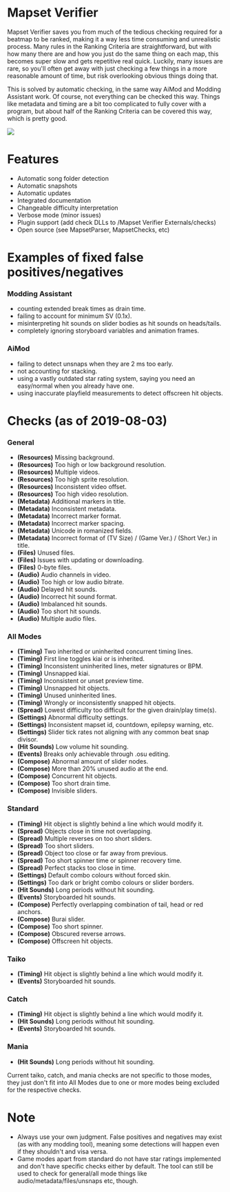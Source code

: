 # Mapset Verifier
Mapset Verifier saves you from much of the tedious checking required for a beatmap to be ranked, making it a way less time consuming and unrealistic process. Many rules in the Ranking Criteria are straightforward, but with how many there are and how you just do the same thing on each map, this becomes super slow and gets repetitive real quick. Luckily, many issues are rare, so you'll often get away with just checking a few things in a more reasonable amount of time, but risk overlooking obvious things doing that.

This is solved by automatic checking, in the same way AiMod and Modding Assistant work. Of course, not everything can be checked this way. Things like metadata and timing are a bit too complicated to fully cover with a program, but about half of the Ranking Criteria can be covered this way, which is pretty good.

![](https://i.imgur.com/F6HhxPU.gif)

# Features
- Automatic song folder detection
- Automatic snapshots
- Automatic updates
- Integrated documentation
- Changeable difficulty interpretation
- Verbose mode (minor issues)
- Plugin support (add check DLLs to /Mapset Verifier Externals/checks)
- Open source (see MapsetParser, MapsetChecks, etc)

# Examples of fixed false positives/negatives
### Modding Assistant
- counting extended break times as drain time.
- failing to account for minimum SV (0.1x).
- misinterpreting hit sounds on slider bodies as hit sounds on heads/tails.
- completely ignoring storyboard variables and animation frames.

### AiMod
- failing to detect unsnaps when they are 2 ms too early.
- not accounting for stacking.
- using a vastly outdated star rating system, saying you need an easy/normal when you already have one.
- using inaccurate playfield measurements to detect offscreen hit objects.

# Checks (as of 2019-08-03)
### General
- **(Resources)** Missing background.
- **(Resources)** Too high or low background resolution.
- **(Resources)** Multiple videos.
- **(Resources)** Too high sprite resolution.
- **(Resources)** Inconsistent video offset.
- **(Resources)** Too high video resolution.
- **(Metadata)** Additional markers in title.
- **(Metadata)** Inconsistent metadata.
- **(Metadata)** Incorrect marker format.
- **(Metadata)** Incorrect marker spacing.
- **(Metadata)** Unicode in romanized fields.
- **(Metadata)** Incorrect format of (TV Size) / (Game Ver.) / (Short Ver.) in title.
- **(Files)** Unused files.
- **(Files)** Issues with updating or downloading.
- **(Files)** 0-byte files.
- **(Audio)** Audio channels in video.
- **(Audio)** Too high or low audio bitrate.
- **(Audio)** Delayed hit sounds.
- **(Audio)** Incorrect hit sound format.
- **(Audio)** Imbalanced hit sounds.
- **(Audio)** Too short hit sounds.
- **(Audio)** Multiple audio files.
### All Modes
- **(Timing)** Two inherited or uninherited concurrent timing lines.
- **(Timing)** First line toggles kiai or is inherited.
- **(Timing)** Inconsistent uninherited lines, meter signatures or BPM.
- **(Timing)** Unsnapped kiai.
- **(Timing)** Inconsistent or unset preview time.
- **(Timing)** Unsnapped hit objects.
- **(Timing)** Unused uninherited lines.
- **(Timing)** Wrongly or inconsistently snapped hit objects.
- **(Spread)** Lowest difficulty too difficult for the given drain/play time(s).
- **(Settings)** Abnormal difficulty settings.
- **(Settings)** Inconsistent mapset id, countdown, epilepsy warning, etc.
- **(Settings)** Slider tick rates not aligning with any common beat snap divisor.
- **(Hit Sounds)** Low volume hit sounding.
- **(Events)** Breaks only achievable through .osu editing.
- **(Compose)** Abnormal amount of slider nodes.
- **(Compose)** More than 20% unused audio at the end.
- **(Compose)** Concurrent hit objects.
- **(Compose)** Too short drain time.
- **(Compose)** Invisible sliders.
### Standard
- **(Timing)** Hit object is slightly behind a line which would modify it.
- **(Spread)** Objects close in time not overlapping.
- **(Spread)** Multiple reverses on too short sliders.
- **(Spread)** Too short sliders.
- **(Spread)** Object too close or far away from previous.
- **(Spread)** Too short spinner time or spinner recovery time.
- **(Spread)** Perfect stacks too close in time.
- **(Settings)** Default combo colours without forced skin.
- **(Settings)** Too dark or bright combo colours or slider borders.
- **(Hit Sounds)** Long periods without hit sounding.
- **(Events)** Storyboarded hit sounds.
- **(Compose)** Perfectly overlapping combination of tail, head or red anchors.
- **(Compose)** Burai slider.
- **(Compose)** Too short spinner.
- **(Compose)** Obscured reverse arrows.
- **(Compose)** Offscreen hit objects.
### Taiko
- **(Timing)** Hit object is slightly behind a line which would modify it.
- **(Events)** Storyboarded hit sounds.
### Catch
- **(Timing)** Hit object is slightly behind a line which would modify it.
- **(Hit Sounds)** Long periods without hit sounding.
- **(Events)** Storyboarded hit sounds.
### Mania
- **(Hit Sounds)** Long periods without hit sounding.

Current taiko, catch, and mania checks are not specific to those modes, they just don't fit into All Modes due to one or more modes being excluded for the respective checks.

# Note
- Always use your own judgment. False positives and negatives may exist (as with any modding tool), meaning some detections will happen even if they shouldn't and visa versa.
- Game modes apart from standard do not have star ratings implemented and don't have specific checks either by default. The tool can still be used to check for general/all mode things like audio/metadata/files/unsnaps etc, though.
